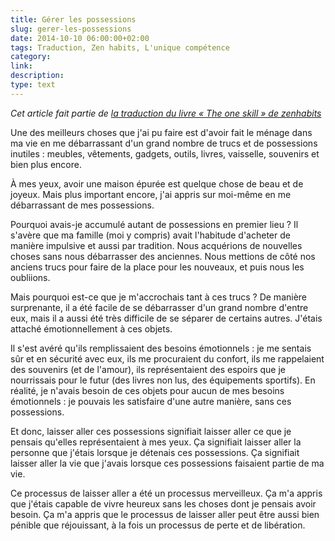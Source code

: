 ```yaml
---
title: Gérer les possessions
slug: gerer-les-possessions
date: 2014-10-10 06:00:00+02:00
tags: Traduction, Zen habits, L'unique compétence
category: 
link: 
description: 
type: text
---
```


_Cet article fait partie de [la traduction du livre « The one skill » de zenhabits](/blog/traduction-du-livre-the-one-skill-de-zenhabits/)_

Une des meilleurs choses que j'ai pu faire est d'avoir fait le ménage dans ma vie en me débarrassant d'un grand nombre de trucs et de possessions inutiles : meubles, vêtements, gadgets, outils, livres, vaisselle, souvenirs et bien plus encore.
<!-- TEASER_END -->
À mes yeux, avoir une maison épurée est quelque chose de beau et de joyeux. Mais plus important encore, j'ai appris sur moi-même en me débarrassant de mes possessions.

Pourquoi avais-je accumulé autant de possessions en premier lieu ? Il s'avère que ma famille (moi y compris) avait l'habitude d'acheter de manière impulsive et aussi par tradition. Nous acquérions de nouvelles choses sans nous débarrasser des anciennes. Nous mettions de côté nos anciens trucs pour faire de la place pour les nouveaux, et puis nous les oubliions.

Mais pourquoi est-ce que je m'accrochais tant à ces trucs ? De manière surprenante, il a été facile de se débarrasser d'un grand nombre d'entre eux, mais il a aussi été très difficile de se séparer de certains autres. J'étais attaché émotionnellement à ces objets.

Il s'est avéré qu'ils remplissaient des besoins émotionnels : je me sentais sûr et en sécurité avec eux, ils me procuraient du confort, ils me rappelaient des souvenirs (et de l'amour), ils représentaient des espoirs que je nourrissais pour le futur (des livres non lus, des équipements sportifs). En réalité, je n'avais besoin de ces objets pour aucun de mes besoins émotionnels : je pouvais les satisfaire d'une autre manière, sans ces possessions.

Et donc, laisser aller ces possessions signifiait laisser aller ce que je pensais qu'elles représentaient à mes yeux. Ça signifiait laisser aller la personne que j'étais lorsque je détenais ces possessions. Ça signifiait laisser aller la vie que j'avais lorsque ces possessions faisaient partie de ma vie.

Ce processus de laisser aller a été un processus merveilleux. Ça m'a appris que j'étais capable de vivre heureux sans les choses dont je pensais avoir besoin. Ça m'a appris que le processus de laisser aller peut être aussi bien pénible que réjouissant, à la fois un processus de perte et de libération.

